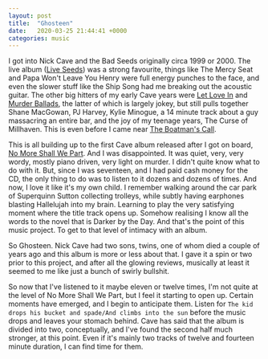 ```yaml
---
layout: post
title:  "Ghosteen"
date:   2020-03-25 21:44:41 +0000
categories: music
---
```


I got into Nick Cave and the Bad Seeds originally circa 1999 or 2000. The live album ([Live Seeds](https://open.spotify.com/album/4Fo475ueuo7ZkqKwy6iQfB)) was a strong favourite, things like The Mercy Seat and Papa Won't Leave You Henry were full energy punches to the face, and even the slower stuff like the Ship Song had me breaking out the acoustic guitar. The other big hitters of my early Cave years were [Let Love In](https://open.spotify.com/album/0Ewp4PEIzkcAyrC463a5xF) and [Murder Ballads](https://open.spotify.com/album/0SJIg249cRWdGWEcqXsYyW), the latter of which is largely jokey, but still pulls together Shane MacGowan, PJ Harvey, Kylie Minogue, a 14 minute track about a guy massacring an entire bar, and the joy of my teenage years, The Curse of Millhaven. This is even before I came near [The Boatman's Call](https://open.spotify.com/album/4Gp9Ls1UqkrQRrTTxhvs6A). 

This is all building up to the first Cave album released after I got on board, [No More Shall We Part](https://open.spotify.com/album/5JpkwEcDxy92C3e9vSJTVX). And I was disappointed. It was quiet, very, very wordy, mostly piano driven, very light on murder. I didn't quite know what to do with it. But, since I was seventeen, and I had paid cash money for the CD, the only thing to do was to listen to it dozens and dozens of times. And now, I love it like it's my own child. I remember walking around the car park of Superquinn Sutton collecting trolleys, while subtly having earphones blasting Hallelujah into my brain. Learning to play the very satisfying moment where the title track opens up. Somehow realising I know all the words to the novel that is Darker by the Day. And that's the point of this music project. To get to that level of intimacy with an album.

So Ghosteen. Nick Cave had two sons, twins, one of whom died a couple of years ago and this album is more or less about that. I gave it a spin or two prior to this project, and after all the glowing reviews, musically at least it seemed to me like just a bunch of swirly bullshit.

So now that I've listened to it maybe eleven or twelve times, I'm not quite at the level of No More Shall We Part, but I feel it starting to open up. Certain moments have emerged, and I begin to anticipate them. Listen for `The kid drops his bucket and spade/And climbs into the sun` before the music drops and leaves your stomach behind. Cave has said that the album is divided into two, conceptually, and I've found the second half much stronger, at this point. Even if it's mainly two tracks of twelve and fourteen minute duration, I can find time for them. 
